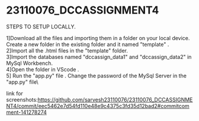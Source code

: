 # 23110076_DCCASSIGNMENT4

STEPS TO SETUP LOCALLY.

1]Download all the files and importing them in a folder on your local device. Create a new folder in the existing folder and it named "template" .\
2]Import all the .html files in the "template" folder.\
3]Import the databases named "dccassign_data1" and "dccassign_data2" in MySql Workbench.\
4]Open the folder in VScode .\
5] Run the "app.py" file . Change the password of the MySql Server in the "app.py" file\

link for screenshots:https://github.com/sarvesh23110076/23110076_DCCASSIGNMENT4/commit/eec5462e7d54fd110e48e9c4375c3fd35d12bad2#commitcomment-141278274
